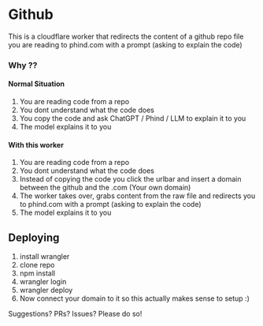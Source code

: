 # Github

This is a cloudflare worker that redirects the content of a github repo file you are reading to phind.com with a prompt (asking to explain the code)

### Why ??

#### Normal Situation
1. You are reading code from a repo
2. You dont understand what the code does
3. You copy the code and ask ChatGPT / Phind / LLM to explain it to you
4. The model explains it to you


#### With this worker

1. You are reading code from a repo
2. You dont understand what the code does
3. Instead of copying the code you click the urlbar and insert a domain between the github and the .com (Your own domain)
4. The worker takes over, grabs content from the raw file and redirects you to phind.com with a prompt (asking to explain the code)
5. The model explains it to you

## Deploying

1. install wrangler
2. clone repo
3. npm install
4. wrangler login
5. wrangler deploy
6. Now connect your domain to it so this actually makes sense to setup :)

Suggestions? PRs? Issues? Please do so!

